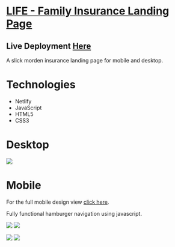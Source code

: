 # [LIFE - Family Insurance Landing Page](https://agitated-shockley-700191.netlify.app)

## Live Deployment [Here](https://agitated-shockley-700191.netlify.app)

A slick morden insurance landing page for mobile and desktop. 

# Technologies
* Netlify
* JavaScript
* HTML5
* CSS3

# Desktop
![](public/desktopview.png)

# Mobile
For the full mobile design view [click here](public/mobiledesignview.png).

Fully functional hamburger navigation using javascript.

![](public/mobilemainview.png) ![](public/activenavbar.png)

![](public/mobilepeopleview.png) ![](public/mobilehwrview.png)
